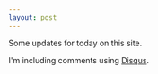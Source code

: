 ```yaml
---
layout: post
---
```


Some updates for today on this site.

I'm including comments using [Disqus](http://www.disqus.com).
